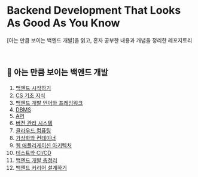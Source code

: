 # Backend Development That Looks As Good As You Know

[아는 만큼 보이는 백엔드 개발]을 읽고, 혼자 공부한 내용과 개념을 정리한 레포지토리

<br/>

## 📌 아는 만큼 보이는 백엔드 개발

1. [백엔드 시작하기](/Chapter_01)
2. [CS 기초 지식](/Chapter_02)
3. [백엔드 개발 언어와 프레임워크](/Chapter_03)
4. [DBMS](/Chapter_04)
5. [API](/Chapter_05)
6. [버전 관리 시스템](/Chapter_06)
7. [클라우드 컴퓨팅](/Chapter_07)
8. [가상화와 컨테이너](/Chapter_08)
9. [웹 애플리케이션 아키텍처](/Chapter_09)
10. [테스트와 CI/CD](/Chapter_10)
11. [백엔드 개발 총정리](/Chapter_11)
12. [백엔드 커리어 설계하기](/Chapter_12)
